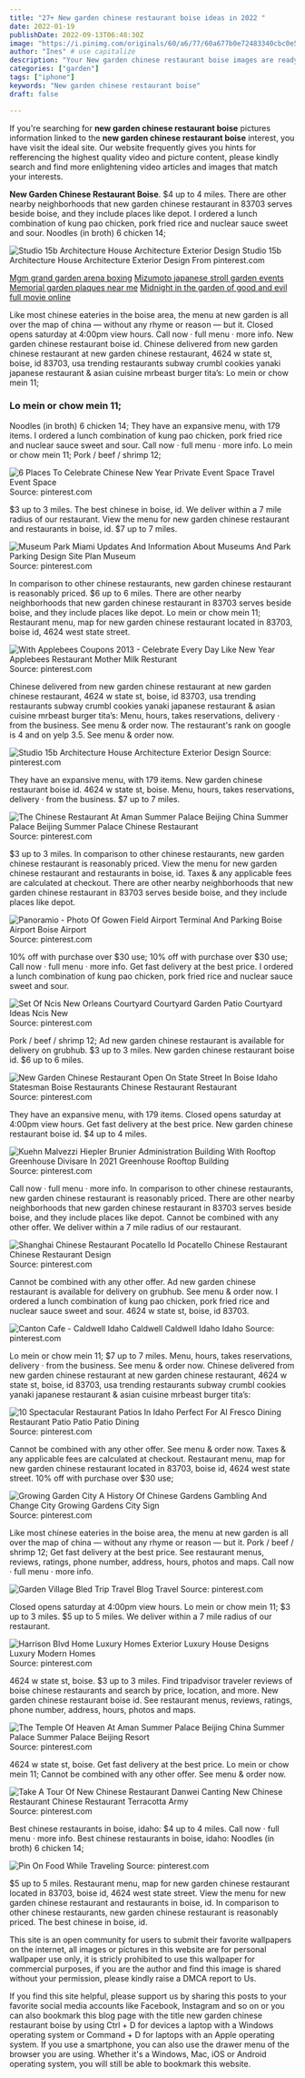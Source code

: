 ```yaml
---
title: "27+ New garden chinese restaurant boise ideas in 2022 "
date: 2022-01-19
publishDate: 2022-09-13T06:48:30Z
image: "https://i.pinimg.com/originals/60/a6/77/60a677b0e72483340cbc0e581a9ae933.jpg"
author: "Ines" # use capitalize
description: "Your New garden chinese restaurant boise images are ready. New garden chinese restaurant boise are a topic that is being searched for and liked by netizens today. You can Find and Download the New garden chinese restaurant boise files here. Get all free photos."
categories: ["garden"]
tags: ["iphone"]
keywords: "New garden chinese restaurant boise"
draft: false

---
```


If you're searching for **new garden chinese restaurant boise** pictures information linked to the **new garden chinese restaurant boise** interest, you have visit the ideal  site.  Our website frequently  gives you  hints  for refferencing  the highest  quality video and picture  content, please kindly search and find more enlightening video articles and images  that match your interests.

**New Garden Chinese Restaurant Boise**. $4 up to 4 miles. There are other nearby neighborhoods that new garden chinese restaurant in 83703 serves beside boise, and they include places like depot. I ordered a lunch combination of kung pao chicken, pork fried rice and nuclear sauce sweet and sour. Noodles (in broth) 6 chicken 14;

![Studio 15b Architecture House Architecture Exterior Design](https://i.pinimg.com/originals/ad/e9/5c/ade95cc936f43f2f16c2111b3ed6216e.jpg "Studio 15b Architecture House Architecture Exterior Design")
Studio 15b Architecture House Architecture Exterior Design From pinterest.com

[Mgm grand garden arena boxing](/mgm-grand-garden-arena-boxing/)
[Mizumoto japanese stroll garden events](/mizumoto-japanese-stroll-garden-events/)
[Memorial garden plaques near me](/memorial-garden-plaques-near-me/)
[Midnight in the garden of good and evil full movie online](/midnight-in-the-garden-of-good-and-evil-full-movie-online/)

Like most chinese eateries in the boise area, the menu at new garden is all over the map of china — without any rhyme or reason — but it. Closed opens saturday at 4:00pm view hours. Call now · full menu · more info. New garden chinese restaurant boise id. Chinese delivered from new garden chinese restaurant at new garden chinese restaurant, 4624 w state st, boise, id 83703, usa trending restaurants subway crumbl cookies yanaki japanese restaurant &amp; asian cuisine mrbeast burger tita’s: Lo mein or chow mein 11;

### Lo mein or chow mein 11;

Noodles (in broth) 6 chicken 14; They have an expansive menu, with 179 items. I ordered a lunch combination of kung pao chicken, pork fried rice and nuclear sauce sweet and sour. Call now · full menu · more info. Lo mein or chow mein 11; Pork / beef / shrimp 12;


![6 Places To Celebrate Chinese New Year Private Event Space Travel Event Space](https://i.pinimg.com/736x/e0/47/8d/e0478d5005b8cab9ed71555d1e7438e7--chinese-new-years-travel-guide.jpg "6 Places To Celebrate Chinese New Year Private Event Space Travel Event Space")
Source: pinterest.com

$3 up to 3 miles. The best chinese in boise, id. We deliver within a 7 mile radius of our restaurant. View the menu for new garden chinese restaurant and restaurants in boise, id. $7 up to 7 miles.

![Museum Park Miami Updates And Information About Museums And Park Parking Design Site Plan Museum](https://i.pinimg.com/originals/ef/ca/4d/efca4d934b45ce54984e0e590dd38fdd.jpg "Museum Park Miami Updates And Information About Museums And Park Parking Design Site Plan Museum")
Source: pinterest.com

In comparison to other chinese restaurants, new garden chinese restaurant is reasonably priced. $6 up to 6 miles. There are other nearby neighborhoods that new garden chinese restaurant in 83703 serves beside boise, and they include places like depot. Lo mein or chow mein 11; Restaurant menu, map for new garden chinese restaurant located in 83703, boise id, 4624 west state street.

![With Applebees Coupons 2013 - Celebrate Every Day Like New Year Applebees Restaurant Mother Milk Resturant](https://i.pinimg.com/originals/8c/d2/e5/8cd2e5c14c12569427a5d4148635e14e.jpg "With Applebees Coupons 2013 - Celebrate Every Day Like New Year Applebees Restaurant Mother Milk Resturant")
Source: pinterest.com

Chinese delivered from new garden chinese restaurant at new garden chinese restaurant, 4624 w state st, boise, id 83703, usa trending restaurants subway crumbl cookies yanaki japanese restaurant &amp; asian cuisine mrbeast burger tita’s: Menu, hours, takes reservations, delivery · from the business. See menu &amp; order now. The restaurant&#039;s rank on google is 4 and on yelp 3.5. See menu &amp; order now.

![Studio 15b Architecture House Architecture Exterior Design](https://i.pinimg.com/originals/ad/e9/5c/ade95cc936f43f2f16c2111b3ed6216e.jpg "Studio 15b Architecture House Architecture Exterior Design")
Source: pinterest.com

They have an expansive menu, with 179 items. New garden chinese restaurant boise id. 4624 w state st, boise. Menu, hours, takes reservations, delivery · from the business. $7 up to 7 miles.

![The Chinese Restaurant At Aman Summer Palace Beijing China Summer Palace Beijing Summer Palace Chinese Restaurant](https://i.pinimg.com/originals/9a/5a/e0/9a5ae06a6a319141a1addadee94caf64.jpg "The Chinese Restaurant At Aman Summer Palace Beijing China Summer Palace Beijing Summer Palace Chinese Restaurant")
Source: pinterest.com

$3 up to 3 miles. In comparison to other chinese restaurants, new garden chinese restaurant is reasonably priced. View the menu for new garden chinese restaurant and restaurants in boise, id. Taxes &amp; any applicable fees are calculated at checkout. There are other nearby neighborhoods that new garden chinese restaurant in 83703 serves beside boise, and they include places like depot.

![Panoramio - Photo Of Gowen Field Airport Terminal And Parking Boise Airport Boise Airport](https://i.pinimg.com/736x/85/fe/f8/85fef8bf024973e478123bed39add702--boise-idaho-terminal.jpg "Panoramio - Photo Of Gowen Field Airport Terminal And Parking Boise Airport Boise Airport")
Source: pinterest.com

10% off with purchase over $30 use; 10% off with purchase over $30 use; Call now · full menu · more info. Get fast delivery at the best price. I ordered a lunch combination of kung pao chicken, pork fried rice and nuclear sauce sweet and sour.

![Set Of Ncis New Orleans Courtyard Courtyard Garden Patio Courtyard Ideas Ncis New](https://i.pinimg.com/736x/3b/7c/0b/3b7c0babef648dc7c83010e6aa522861.jpg "Set Of Ncis New Orleans Courtyard Courtyard Garden Patio Courtyard Ideas Ncis New")
Source: pinterest.com

Pork / beef / shrimp 12; Ad new garden chinese restaurant is available for delivery on grubhub. $3 up to 3 miles. New garden chinese restaurant boise id. $6 up to 6 miles.

![New Garden Chinese Restaurant Open On State Street In Boise Idaho Statesman Boise Restaurants Chinese Restaurant Restaurant](https://i.pinimg.com/originals/01/2f/65/012f650f2c0d969853024a2643b0c94f.png "New Garden Chinese Restaurant Open On State Street In Boise Idaho Statesman Boise Restaurants Chinese Restaurant Restaurant")
Source: pinterest.com

They have an expansive menu, with 179 items. Closed opens saturday at 4:00pm view hours. Get fast delivery at the best price. New garden chinese restaurant boise id. $4 up to 4 miles.

![Kuehn Malvezzi Hiepler Brunier Administration Building With Rooftop Greenhouse Divisare In 2021 Greenhouse Rooftop Building](https://i.pinimg.com/originals/eb/cd/25/ebcd2558c8f8a0185ec631289da3925f.png "Kuehn Malvezzi Hiepler Brunier Administration Building With Rooftop Greenhouse Divisare In 2021 Greenhouse Rooftop Building")
Source: pinterest.com

Call now · full menu · more info. In comparison to other chinese restaurants, new garden chinese restaurant is reasonably priced. There are other nearby neighborhoods that new garden chinese restaurant in 83703 serves beside boise, and they include places like depot. Cannot be combined with any other offer. We deliver within a 7 mile radius of our restaurant.

![Shanghai Chinese Restaurant Pocatello Id Pocatello Chinese Restaurant Chinese Restaurant Design](https://i.pinimg.com/originals/e6/29/e8/e629e88f1f396ad7629355a68515899e.jpg "Shanghai Chinese Restaurant Pocatello Id Pocatello Chinese Restaurant Chinese Restaurant Design")
Source: pinterest.com

Cannot be combined with any other offer. Ad new garden chinese restaurant is available for delivery on grubhub. See menu &amp; order now. I ordered a lunch combination of kung pao chicken, pork fried rice and nuclear sauce sweet and sour. 4624 w state st, boise, id 83703.

![Canton Cafe - Caldwell Idaho Caldwell Caldwell Idaho Idaho](https://i.pinimg.com/originals/9b/0e/34/9b0e34be4eefe7a4f181182943291098.jpg "Canton Cafe - Caldwell Idaho Caldwell Caldwell Idaho Idaho")
Source: pinterest.com

Lo mein or chow mein 11; $7 up to 7 miles. Menu, hours, takes reservations, delivery · from the business. See menu &amp; order now. Chinese delivered from new garden chinese restaurant at new garden chinese restaurant, 4624 w state st, boise, id 83703, usa trending restaurants subway crumbl cookies yanaki japanese restaurant &amp; asian cuisine mrbeast burger tita’s:

![10 Spectacular Restaurant Patios In Idaho Perfect For Al Fresco Dining Restaurant Patio Patio Patio Dining](https://i.pinimg.com/originals/5e/e9/79/5ee979927ca8c7181072f4c98a4442f3.jpg "10 Spectacular Restaurant Patios In Idaho Perfect For Al Fresco Dining Restaurant Patio Patio Patio Dining")
Source: pinterest.com

Cannot be combined with any other offer. See menu &amp; order now. Taxes &amp; any applicable fees are calculated at checkout. Restaurant menu, map for new garden chinese restaurant located in 83703, boise id, 4624 west state street. 10% off with purchase over $30 use;

![Growing Garden City A History Of Chinese Gardens Gambling And Change City Growing Gardens City Sign](https://i.pinimg.com/originals/e6/02/71/e60271ee4047c305ba608b1dbb8a3988.jpg "Growing Garden City A History Of Chinese Gardens Gambling And Change City Growing Gardens City Sign")
Source: pinterest.com

Like most chinese eateries in the boise area, the menu at new garden is all over the map of china — without any rhyme or reason — but it. Pork / beef / shrimp 12; Get fast delivery at the best price. See restaurant menus, reviews, ratings, phone number, address, hours, photos and maps. Call now · full menu · more info.

![Garden Village Bled Trip Travel Blog Travel](https://i.pinimg.com/736x/cb/9b/58/cb9b5800e505cbd4b2a2334c9e679b42.jpg "Garden Village Bled Trip Travel Blog Travel")
Source: pinterest.com

Closed opens saturday at 4:00pm view hours. Lo mein or chow mein 11; $3 up to 3 miles. $5 up to 5 miles. We deliver within a 7 mile radius of our restaurant.

![Harrison Blvd Home Luxury Homes Exterior Luxury House Designs Luxury Modern Homes](https://i.pinimg.com/600x315/ec/68/10/ec6810e33025332bf2d543bb3f74324f.jpg "Harrison Blvd Home Luxury Homes Exterior Luxury House Designs Luxury Modern Homes")
Source: pinterest.com

4624 w state st, boise. $3 up to 3 miles. Find tripadvisor traveler reviews of boise chinese restaurants and search by price, location, and more. New garden chinese restaurant boise id. See restaurant menus, reviews, ratings, phone number, address, hours, photos and maps.

![The Temple Of Heaven At Aman Summer Palace Beijing China Summer Palace Summer Palace Beijing Resort](https://i.pinimg.com/originals/d7/14/40/d7144095c673d38c828a98acc68155fb.jpg "The Temple Of Heaven At Aman Summer Palace Beijing China Summer Palace Summer Palace Beijing Resort")
Source: pinterest.com

4624 w state st, boise. Get fast delivery at the best price. Lo mein or chow mein 11; Cannot be combined with any other offer. See menu &amp; order now.

![Take A Tour Of New Chinese Restaurant Danwei Canting New Chinese Restaurant Chinese Restaurant Terracotta Army](https://i.pinimg.com/originals/27/d0/f0/27d0f08b331d7f90c77d06202bd356f3.jpg "Take A Tour Of New Chinese Restaurant Danwei Canting New Chinese Restaurant Chinese Restaurant Terracotta Army")
Source: pinterest.com

Best chinese restaurants in boise, idaho: $4 up to 4 miles. Call now · full menu · more info. Best chinese restaurants in boise, idaho: Noodles (in broth) 6 chicken 14;

![Pin On Food While Traveling](https://i.pinimg.com/originals/60/a6/77/60a677b0e72483340cbc0e581a9ae933.jpg "Pin On Food While Traveling")
Source: pinterest.com

$5 up to 5 miles. Restaurant menu, map for new garden chinese restaurant located in 83703, boise id, 4624 west state street. View the menu for new garden chinese restaurant and restaurants in boise, id. In comparison to other chinese restaurants, new garden chinese restaurant is reasonably priced. The best chinese in boise, id.

This site is an open community for users to submit their favorite wallpapers on the internet, all images or pictures in this website are for personal wallpaper use only, it is stricly prohibited to use this wallpaper for commercial purposes, if you are the author and find this image is shared without your permission, please kindly raise a DMCA report to Us.

If you find this site helpful, please support us by sharing this posts to your favorite social media accounts like Facebook, Instagram and so on or you can also bookmark this blog page with the title new garden chinese restaurant boise by using Ctrl + D for devices a laptop with a Windows operating system or Command + D for laptops with an Apple operating system. If you use a smartphone, you can also use the drawer menu of the browser you are using. Whether it's a Windows, Mac, iOS or Android operating system, you will still be able to bookmark this website.
